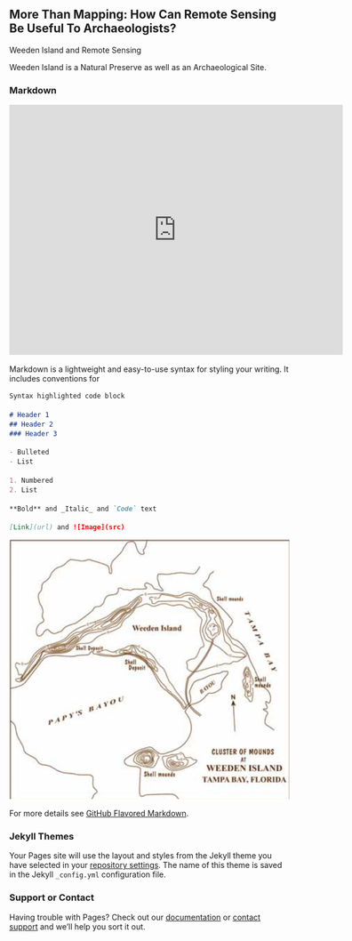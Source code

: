 ## More Than Mapping: How Can Remote Sensing Be Useful To Archaeologists?

Weeden Island and Remote Sensing

Weeden Island is a Natural Preserve as well as an Archaeological Site.

### Markdown

<iframe src="https://www.google.com/maps/embed?pb=!1m18!1m12!1m3!1d8390.368181275153!2d-82.61002544867284!3d27.84929055241936!2m3!1f0!2f0!3f0!3m2!1i1024!2i768!4f13.1!3m3!1m2!1s0x88c2e721d8e6e643%3A0xa06c4ada5e570c28!2sWeedon+Island+Preserve!5e0!3m2!1sen!2sus!4v1487429921117" width="600" height="450" frameborder="0" style="border:0" allowfullscreen></iframe>

Markdown is a lightweight and easy-to-use syntax for styling your writing. It includes conventions for

```markdown
Syntax highlighted code block

# Header 1
## Header 2
### Header 3

- Bulleted
- List

1. Numbered
2. List

**Bold** and _Italic_ and `Code` text

[Link](url) and ![Image](src)
```

![map](1924Fewkesmap.jpg)

For more details see [GitHub Flavored Markdown](https://guides.github.com/features/mastering-markdown/).

### Jekyll Themes

Your Pages site will use the layout and styles from the Jekyll theme you have selected in your [repository settings](https://github.com/jelane7/school/settings). The name of this theme is saved in the Jekyll `_config.yml` configuration file.

### Support or Contact

Having trouble with Pages? Check out our [documentation](https://help.github.com/categories/github-pages-basics/) or [contact support](https://github.com/contact) and we’ll help you sort it out.
